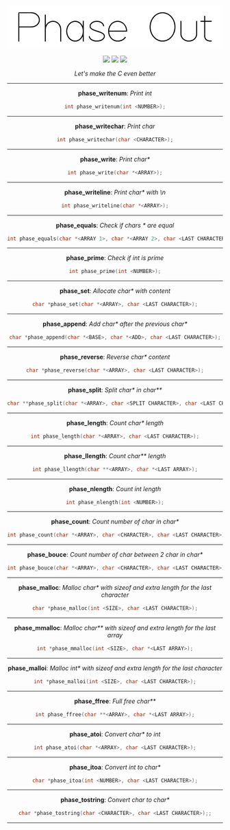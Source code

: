 <p align = "center">
    <img alt = "logo" width="500" height="100" src = "https://raw.githubusercontent.com/Neotoxic-off/phaseout/main/img/logo.png"/>
</p>

<div align="center">
    <img src="https://img.shields.io/badge/Version-0.0.1-purple?style=for-the-badge">
    <img src="https://img.shields.io/badge/Status-in%20development-green?style=for-the-badge">
    <img src="https://img.shields.io/badge/Documentation-in%20development-green?style=for-the-badge">
<div/>

*Let's make the C even better*

---

**phase_writenum**: *Print int*

```H
int phase_writenum(int <NUMBER>);
```

---

**phase_writechar**: *Print char*

```H
int phase_writechar(char <CHARACTER>);
```

---

**phase_write**: *Print char\**

```H
int phase_write(char *<ARRAY>);
```

---

**phase_writeline**: *Print char\* with \n*

```H
int phase_writeline(char *<ARRAY>);
```

---

**phase_equals**: *Check if chars \* are equal*

```H
int phase_equals(char *<ARRAY 1>, char *<ARRAY 2>, char <LAST CHARACTER>);
```

---

**phase_prime**: *Check if int is prime*

```H
int phase_prime(int <NUMBER>);
```

---

**phase_set**: *Allocate char\* with content*

```H
char *phase_set(char *<ARRAY>, char <LAST CHARACTER>);
```

---

**phase_append**: *Add char\* after the previous char\**

```H
char *phase_append(char *<BASE>, char *<ADD>, char <LAST CHARACTER>);
```

---

**phase_reverse**: *Reverse char\* content*

```H
char *phase_reverse(char *<ARRAY>, char <LAST CHARACTER>);
```

---

**phase_split**: *Split char\* in char\*\**

```H
char **phase_split(char *<ARRAY>, char <SPLIT CHARACTER>, char <LAST CHARACTER>, char *<LAST ARRAY>, char <LAST CHARACTER>);
```

---

**phase_length**: *Count char\* length*

```H
int phase_length(char *<ARRAY>, char <LAST CHARACTER>);
```

---

**phase_llength**: *Count char\*\* length*

```H
int phase_llength(char **<ARRAY>, char *<LAST ARRAY>);
```

---

**phase_nlength**: *Count int length*

```H
int phase_nlength(int <NUMBER>);
```

---

**phase_count**: *Count number of char in char\**

```H
int phase_count(char *<ARRAY>, char <CHARACTER>, char <LAST CHARACTER>);
```

---

**phase_bouce**: *Count number of char between 2 char in char\**

```H
int phase_bouce(char *<ARRAY>, char <CHARACTER>, char <LAST CHARACTER>);
```

---

**phase_malloc**: *Malloc char\* with sizeof and extra length for the last character*

```H
char *phase_malloc(int <SIZE>, char <LAST CHARACTER>);
```

---

**phase_mmalloc**: *Malloc char\*\* with sizeof and extra length for the last array*

```H
int *phase_mmalloc(int <SIZE>, char *<LAST ARRAY>);
```

---

**phase_malloi**: *Malloc int\* with sizeof and extra length for the last character*

```H
int *phase_malloi(int <SIZE>, char <LAST CHARACTER>);
```

---

**phase_ffree**: *Full free char\*\**

```H
int phase_ffree(char **<ARRAY>, char *<LAST ARRAY>);
```

---

**phase_atoi**: *Convert char\* to int*

```H
int phase_atoi(char *<ARRAY>, char <LAST CHARACTER>);
```

---

**phase_itoa**: *Convert int to char\**

```H
char *phase_itoa(int <NUMBER>, char <LAST CHARACTER>);
```

---

**phase_tostring**: *Convert char to char\**

```H
char *phase_tostring(char <CHARACTER>, char <LAST CHARACTER>);;
```

---